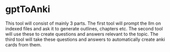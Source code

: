 # gptToAnki

This tool will consist of mainly 3 parts. The first tool will prompt the llm on indexed files and ask it to generate outlines, chapters etc. The second tool will use these to create questions and answers relevant to the topic. The third tool will take these questions and answers to automatically create anki cards from them. 
